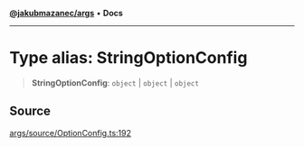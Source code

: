 [**@jakubmazanec/args**](../README.md) • **Docs**

---

# Type alias: StringOptionConfig

> **StringOptionConfig**: `object` \| `object` \| `object`

## Source

[args/source/OptionConfig.ts:192](https://github.com/jakubmazanec/tools/blob/bb20df5276ddb119762948adc2cda520aef09f0f/packages/args/source/OptionConfig.ts#L192)
